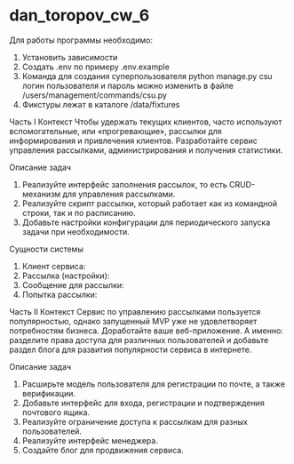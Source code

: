 # dan_toropov_cw_6
Для работы программы необходимо:

1. Установить зависимости
2. Создать .env по примеру .env.example
3. Команда для создания суперпользователя python manage.py csu
   логин пользователя и пароль можно изменить в файле /users/management/commands/csu.py
4. Фикстуры лежат в каталоге /data/fixtures

Часть I
Контекст
Чтобы удержать текущих клиентов, часто используют вспомогательные, или «прогревающие», 
рассылки для информирования и привлечения клиентов.
Разработайте сервис управления рассылками, администрирования и получения статистики.

Описание задач
1. Реализуйте интерфейс заполнения рассылок, то есть CRUD-механизм для управления рассылками.
2. Реализуйте скрипт рассылки, который работает как из командной строки, так и по расписанию.
3. Добавьте настройки конфигурации для периодического запуска задачи при необходимости.

Сущности системы
1. Клиент сервиса:
2. Рассылка (настройки):
3. Сообщение для рассылки:
4. Попытка рассылки:

Часть II
Контекст
Сервис по управлению рассылками пользуется популярностью,
однако запущенный MVP уже не удовлетворяет потребностям бизнеса.
Доработайте ваше веб-приложение. А именно: разделите права доступа 
для различных пользователей и добавьте раздел блога для развития популярности сервиса в интернете.

Описание задач
1. Расширьте модель пользователя для регистрации по почте, а также верификации.
2. Добавьте интерфейс для входа, регистрации и подтверждения почтового ящика.
3. Реализуйте ограничение доступа к рассылкам для разных пользователей.
4. Реализуйте интерфейс менеджера.
5. Создайте блог для продвижения сервиса.